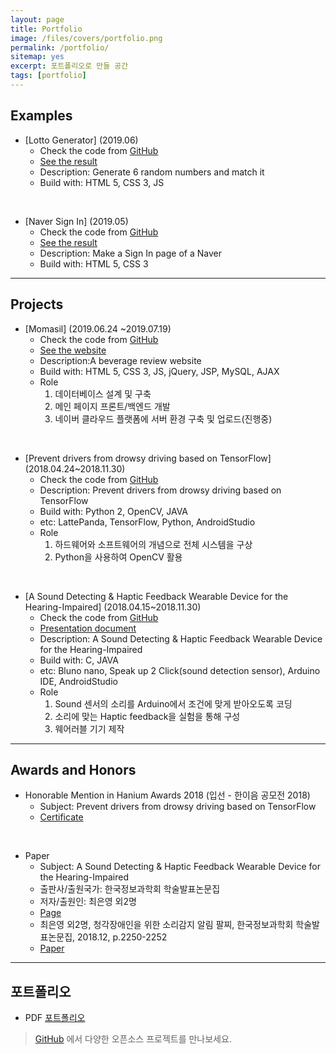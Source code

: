 ```yaml
---
layout: page
title: Portfolio
image: /files/covers/portfolio.png
permalink: /portfolio/
sitemap: yes
excerpt: 포트폴리오로 만들 공간
tags: [portfolio]
---
```


## Examples

* [Lotto Generator] (2019.06)
  * Check the code from [GitHub](https://github.com/y0ungchoi/js-example-LottoGenerator.git)
  * [See the result](https://y0ungchoi.github.io/js-example-LottoGenerator/lotto.html)
  * Description: Generate 6 random numbers and match it
  * Build with: HTML 5, CSS 3, JS

<br>

* [Naver Sign In] (2019.05)
  * Check the code from [GitHub](https://github.com/y0ungchoi/css-example-NaverSignIn.git)
  * [See the result](https://y0ungchoi.github.io/css-example-NaverSignIn/signin.html)
  * Description: Make a Sign In page of a Naver
  * Build with: HTML 5, CSS 3

----

## Projects

* [Momasil] (2019.06.24 ~2019.07.19)
  * Check the code from [GitHub](https://github.com/y0ungchoi/web-project-Momasil)
  * [See the website](http://101.101.163.239:8080/jsppro1/jsp/index.jsp)
  * Description:A beverage review website
  * Build with: HTML 5, CSS 3, JS, jQuery, JSP, MySQL, AJAX
  * Role
    1. 데이터베이스 설계 및 구축
    2. 메인 페이지 프론트/백엔드 개발
    3. 네이버 클라우드 플랫폼에 서버 환경 구축 및 업로드(진행중)

<br>

* [Prevent drivers from drowsy driving based on TensorFlow] (2018.04.24~2018.11.30)
  * Check the code from [GitHub](https://github.com/y0ungchoi/tensorflow-project-DrowsinessDetection)
  * Description: Prevent drivers from drowsy driving based on TensorFlow
  * Build with: Python 2, OpenCV, JAVA
  * etc: LattePanda, TensorFlow, Python, AndroidStudio
  * Role
    1. 하드웨어와 소프트웨어의 개념으로 전체 시스템을 구상
    2. Python을 사용하여 OpenCV 활용



<br>

* [A Sound Detecting & Haptic Feedback Wearable Device for the Hearing-Impaired] (2018.04.15~2018.11.30)
  * Check the code from [GitHub](https://github.com/y0ungchoi/arduino-project-soundDetectwearabledevice)
  * [Presentation document](https://drive.google.com/file/d/1_ydg5PSvaunXrbxbwH_iF03pwW-HfEpq/view?usp=sharing)
  * Description: A Sound Detecting & Haptic Feedback Wearable Device for the Hearing-Impaired
  * Build with: C, JAVA
  * etc: Bluno nano, Speak up 2 Click(sound detection sensor), Arduino IDE, AndroidStudio
  * Role
    1. Sound 센서의 소리를 Arduino에서 조건에 맞게 받아오도록 코딩
    2. 소리에 맞는 Haptic feedback을 실험을 통해 구성
    3. 웨어러블 기기 제작

---

## Awards and Honors

- Honorable Mention in Hanium Awards 2018 (입선 - 한이음 공모전 2018)
  - Subject: Prevent drivers from drowsy driving based on TensorFlow
  - [Certificate](https://drive.google.com/open?id=1BV2crAAjfSYUvilN3xXdm93rN1RZ2O5x)

<br>

- Paper
  - Subject: A Sound Detecting & Haptic Feedback Wearable Device for the Hearing-Impaired
  - 출판사/출원국가: 한국정보과학회 학술발표논문집
  - 저자/출원인: 최은영 외2명
  - [Page](http://www.dbpia.co.kr/journal/articleDetail?nodeId=NODE07614272)
  - 최은영 외2명, 청각장애인을 위한 소리감지 알림 팔찌, 한국정보과학회 학술발표논문집, 2018.12, p.2250-2252
  - [Paper](https://drive.google.com/file/d/1WbB9uQS8WRzoMILQGvaLeoCbHMEMu08Y/view?usp=sharing)

---
## 포트폴리오
- PDF [포트폴리오](https://drive.google.com/open?id=1QIw2OQrZI1lFktYXfS9DWz76kBw6U2ta)
> [GitHub](http://github.com/y0ungchoi) 에서 다양한 오픈소스 프로젝트를 만나보세요.
